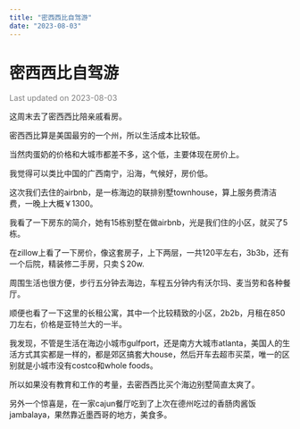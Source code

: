 ```yaml
---
title: "密西西比自驾游"
date: "2023-08-03"
---
```

# 密西西比自驾游

<font color=gray>Last updated on 2023-08-03</font>


这周末去了密西西比陪亲戚看房。

密西西比算是美国最穷的一个州，所以生活成本比较低。

当然肉蛋奶的价格和大城市都差不多，这个低，主要体现在房价上。

我觉得可以类比中国的广西南宁，沿海，气候好，房价低。

这次我们去住的airbnb，是一栋海边的联排别墅townhouse，算上服务费清洁费，一晚上大概￥1300。

我看了一下房东的简介，她有15栋别墅在做airbnb，光是我们住的小区，就买了5栋。

在zillow上看了一下房价，像这套房子，上下两层，一共120平左右，3b3b，还有一个后院，精装修二手房，只卖＄20w.

周围生活也很方便，步行五分钟去海边，车程五分钟内有沃尔玛、麦当劳和各种餐厅。

顺便也看了一下这里的长租公寓，其中一个比较精致的小区，2b2b，月租在850刀左右，价格是亚特兰大的一半。

我发现，不管是生活在海边小城市gulfport，还是南方大城市atlanta，美国人的生活方式其实都是一样的，都是郊区搞套大house，然后开车去超市买菜，唯一的区别就是小城市没有costco和whole foods。

所以如果没有教育和工作的考量，去密西西比买个海边别墅简直太爽了。

另外一个惊喜是，在一家cajun餐厅吃到了上次在德州吃过的香肠肉酱饭jambalaya，果然靠近墨西哥的地方，美食多。